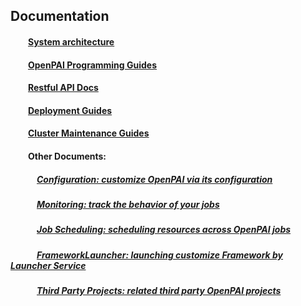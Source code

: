 ## Documentation
#### &ensp;&ensp;&ensp;&ensp;[System architecture](./docs/system_architecture.md)
#### &ensp;&ensp;&ensp;&ensp;[OpenPAI Programming Guides](https://github.com/Microsoft/pai/blob/master/examples/README.md)
#### &ensp;&ensp;&ensp;&ensp;[Restful API Docs](https://github.com/Microsoft/pai/blob/master/rest-server/README.md)
#### &ensp;&ensp;&ensp;&ensp;[Deployment Guides](https://github.com/Microsoft/pai/blob/master/pai-management/doc/cluster-bootup.md)
#### &ensp;&ensp;&ensp;&ensp;[Cluster Maintenance Guides](https://github.com/Microsoft/pai/wiki/Cluster-Maintenance)
#### &ensp;&ensp;&ensp;&ensp;Other Documents:
##### &ensp;&ensp;&ensp;&ensp;&ensp;&ensp;[Configuration: customize OpenPAI via its configuration](https://github.com/Microsoft/pai/blob/master/pai-management/doc/how-to-write-pai-configuration.md#cluster_configuration)
##### &ensp;&ensp;&ensp;&ensp;&ensp;&ensp;[Monitoring: track the behavior of your jobs]()
##### &ensp;&ensp;&ensp;&ensp;&ensp;&ensp;[Job Scheduling: scheduling resources across OpenPAI jobs](https://github.com/Microsoft/pai/blob/master/hadoop-ai/README.md)
##### &ensp;&ensp;&ensp;&ensp;&ensp;&ensp;[FrameworkLauncher: launching customize Framework by Launcher Service](https://github.com/Microsoft/pai/blob/master/frameworklauncher/README.md)
##### &ensp;&ensp;&ensp;&ensp;&ensp;&ensp;[Third Party Projects: related third party OpenPAI projects]()
